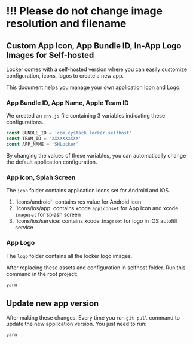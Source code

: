 # !!! Please do not change image resolution and filename

## Custom App Icon, App Bundle ID, In-App Logo Images for Self-hosted

Locker comes with a self-hosted version where you can easily customize configuration, icons, logos to create a new app.

This document helps you manage your own application Icon and Logo.

### App Bundle ID, App Name, Apple Team ID

We created an `env.js` file containing 3 variables indicating these configurations..

```js
const BUNDLE_ID = 'com.cystack.locker.selfhost'
const TEAM_ID = 'XXXXXXXXXX'
const APP_NAME = 'SHLocker'
```

By changing the values of these variables, you can automatically change the default application configuration.

### App Icon, Splah Screen

The `icon` folder contains application icons set for Android and iOS.

1. 'icons/android': contains res value for Android icon
2. 'icons/ios/app: contains xcode `appiconset` for App Icon and xcode `imageset` for splash screen
3. 'icons/ios/service: contains xcode `imageset` for logo in iOS autofill service

### App Logo

The `logo` folder contains all the locker logo images.

After replacing these assets and configuration in selfhost folder. Run this command in the root project:

```sh
yarn
```

## Update new app version

After making these changes. Every time you run `git pull` command to update the new application version. You just need to run:

```sh
yarn
```
